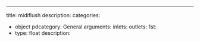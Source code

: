 ---
title: midiflush
description:
categories:
 - object
pdcategory: General
arguments:
inlets:
outlets:
  1st:
  - type: float
    description:
